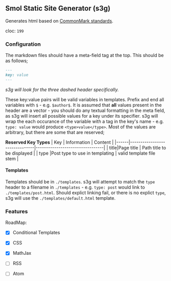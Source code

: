 Smol Static Site Generator (s3g)
----
Generates html based on [CommonMark standards](https://spec.commonmark.org/0.30).

cloc: `199`

### Configuration
The markdown files should have a meta-field tag at the top. This should be as follows;

```md
---
key: value
---
```
*s3g will look for the three dashed header specifically.*

These key:value pairs will be valid variables in templates. Prefix and end all variables with `$` - e.g. `$author$`. It is assumed that **all** values present in the header are a vector - you should do any textual formatting in the meta field, as s3g will insert all possible values for a key under its specifier. s3g will wrap the each occurance of the variable with a tag in the key's name - e.g. `type: value` would produce `<type>value</type>`. Most of the values are arbitrary, but there are some that are reserved;

**Reserved Key Types**
| Key  | Information                   | Content                         |
|------|-------------------------------|---------------------------------|
| title|Page title                     | Path title to be displayed      |
| type |Post type to use in templating | valid template file stem        |

#### Templates
Templates should be in `./templates`. s3g will attempt to match the `type` header to a filename in `./templates` - e.g. `type: post` would link to `./templates/post.html`. Should explict linking fail, or there is no explict `type`, s3g will use the `./templates/default.html` template.

### Features
RoadMap:
 - [x] Conditional Templates
 - [x] CSS
 - [x] MathJax
 - [ ] RSS
 - [ ] Atom


